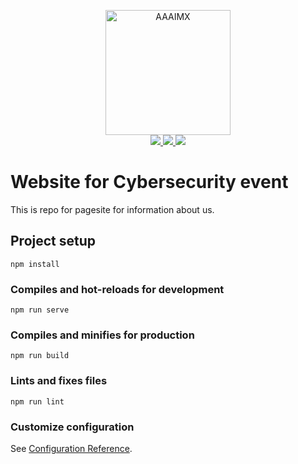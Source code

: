 <!-- init organization banner -->
<p align="center">
    <img src="https://www.aaaimx.org/img/sprites/aaaimx-transparent.png" width="200" alt="AAAIMX">
    <br>
    <a  target="_blank" href="https://join.slack.com/t/aaaimx/shared_invite/zt-czcguels-DfXBa5Y_IoDVrLv2P5pVGQ">
        <img src="https://img.shields.io/badge/chat-join%20us-red">
    </a>
    <a  target="_blank" href="https://www.facebook.com/divml" target="_blank">
        <img src="https://img.shields.io/badge/follow%20us-%40MLdiv-blue">
    </a>
    <a href="https://www.paypal.comx" target="_blank">
        <img src="https://img.shields.io/badge/donate-support%20us-green">
    </a>
</p>
<!-- end banner -->


# Website for Cybersecurity event
This is repo for pagesite for information about us.

## Project setup
```
npm install
```

### Compiles and hot-reloads for development
```
npm run serve
```

### Compiles and minifies for production
```
npm run build
```

### Lints and fixes files
```
npm run lint
```

### Customize configuration
See [Configuration Reference](https://cli.vuejs.org/config/).
